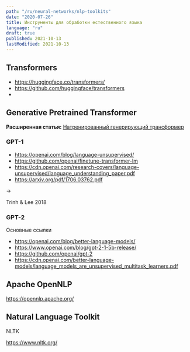 ```yaml
---
path: "/ru/neural-networks/nlp-toolkits"
date: "2020-07-26"
title: Инструменты для обработки естественного языка
language: "ru"
draft: true
published: 2021-10-13
lastModified: 2021-10-13
---
```



## Transformers

- https://huggingface.co/transformers/
- https://github.com/huggingface/transformers
- 


## Generative Pretrained Transformer

**Расширенная статья:** [Натренированный генерирующий трансформер](/ru/neural-networks/gpt-2)


### GPT-1

- https://openai.com/blog/language-unsupervised/
- https://github.com/openai/finetune-transformer-lm
- https://cdn.openai.com/research-covers/language-unsupervised/language_understanding_paper.pdf
- https://arxiv.org/pdf/1706.03762.pdf

->

Trinh & Lee 2018


### GPT-2

Основные ссылки

- https://openai.com/blog/better-language-models/
- https://www.openai.com/blog/gpt-2-1-5b-release/
- https://github.com/openai/gpt-2
- https://cdn.openai.com/better-language-models/language_models_are_unsupervised_multitask_learners.pdf



## Apache OpenNLP

https://opennlp.apache.org/


## Natural Language Toolkit

NLTK

https://www.nltk.org/